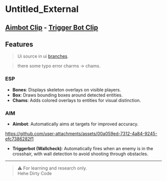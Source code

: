 # Untitled_External
## [Aimbot Clip](https://www.youtube.com/watch?v=02EI1TSvWJg) - [Trigger Bot Clip](https://www.youtube.com/watch?v=SKwSv7mxxTk)

## Features
> Ui source in ui [branches](https://github.com/warwick320/Untitled_External/tree/ui).

> there some typo error charms -> chams.
### ESP
- **Bones**: Displays skeleton overlays on visible players.
- **Box**: Draws bounding boxes around detected entities.
- **Chams**: Adds colored overlays to entities for visual distinction.

### AIM

- **Aimbot**: Automatically aims at targets for improved accuracy.
  
https://github.com/user-attachments/assets/00a059ed-7312-4a84-9245-efc7386282f1
- **Triggerbot (Wallcheck)**: Automatically fires when an enemy is in the crosshair, with wall detection to avoid shooting through obstacles.

---

> ⚠️ For learning and research only.  
> Hehe Dirty Code

